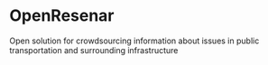 # OpenResenar
Open solution for crowdsourcing information about issues in public transportation and surrounding infrastructure
